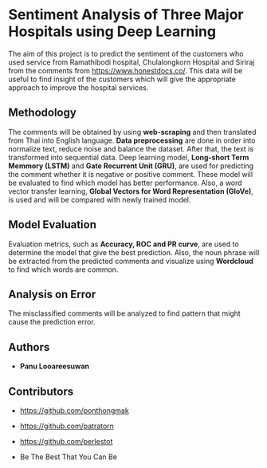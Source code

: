 # Sentiment Analysis of Three Major Hospitals using Deep Learning

The aim of this project is to predict the sentiment of the customers who used service from Ramathibodi hospital, Chulalongkorn Hospital and Siriraj from the comments from https://www.honestdocs.co/. This data will be useful to find insight of the customers which will give the appropriate approach to improve the hospital services.

## Methodology

The comments will be obtained by using **web-scraping** and then translated from Thai into English language. **Data preprocessing** are done in order into normalize text, reduce noise and balance the dataset. After that, the text is transformed into sequential data. Deep learning model, **Long-short Term Memmory (LSTM)** and **Gate Recurrent Unit (GRU)**, are used for predicting the comment whether it is negative or positive comment. These model will be evaluated to find which model has better performance. Also, a word vector transfer learning, **Global Vectors for Word Representation (GloVe)**, is used and will be compared with newly trained model.

## Model Evaluation

Evaluation metrics, such as **Accuracy, ROC and PR curve**, are used to determine the model that give the best prediction. Also, the noun phrase will be extracted from the predicted comments and visualize using **Wordcloud** to find which words are common.

## Analysis on Error

The misclassified comments will be analyzed to find pattern that might cause the prediction error.

## Authors

* **Panu Looareesuwan** 

## Contributors

* https://github.com/ponthongmak
* https://github.com/patratorn
* https://github.com/perlestot




* Be The Best That You Can Be

